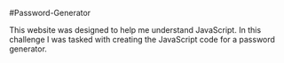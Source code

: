 #Password-Generator


This website was designed to help me understand JavaScript. In this challenge I was tasked with creating the JavaScript code for a password generator.

